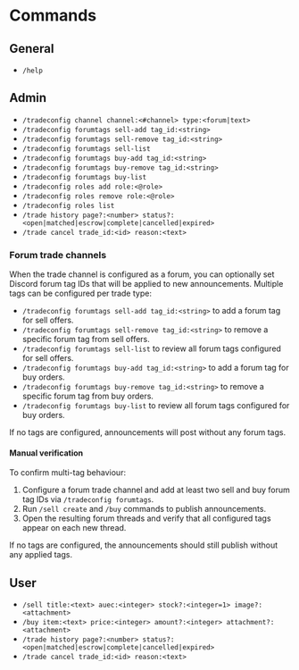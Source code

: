 # Commands

## General

- `/help`

## Admin

- `/tradeconfig channel channel:<#channel> type:<forum|text>`
- `/tradeconfig forumtags sell-add tag_id:<string>`
- `/tradeconfig forumtags sell-remove tag_id:<string>`
- `/tradeconfig forumtags sell-list`
- `/tradeconfig forumtags buy-add tag_id:<string>`
- `/tradeconfig forumtags buy-remove tag_id:<string>`
- `/tradeconfig forumtags buy-list`
- `/tradeconfig roles add role:<@role>`
- `/tradeconfig roles remove role:<@role>`
- `/tradeconfig roles list`
- `/trade history page?:<number> status?:<open|matched|escrow|complete|cancelled|expired>`
- `/trade cancel trade_id:<id> reason:<text>`

### Forum trade channels

When the trade channel is configured as a forum, you can optionally set Discord forum tag IDs that
will be applied to new announcements. Multiple tags can be configured per trade type:

- `/tradeconfig forumtags sell-add tag_id:<string>` to add a forum tag for sell offers.
- `/tradeconfig forumtags sell-remove tag_id:<string>` to remove a specific forum tag from sell offers.
- `/tradeconfig forumtags sell-list` to review all forum tags configured for sell offers.
- `/tradeconfig forumtags buy-add tag_id:<string>` to add a forum tag for buy orders.
- `/tradeconfig forumtags buy-remove tag_id:<string>` to remove a specific forum tag from buy orders.
- `/tradeconfig forumtags buy-list` to review all forum tags configured for buy orders.

If no tags are configured, announcements will post without any forum tags.

#### Manual verification

To confirm multi-tag behaviour:

1. Configure a forum trade channel and add at least two sell and buy forum tag IDs via `/tradeconfig forumtags`.
2. Run `/sell create` and `/buy` commands to publish announcements.
3. Open the resulting forum threads and verify that all configured tags appear on each new thread.

If no tags are configured, the announcements should still publish without any applied tags.

## User

- `/sell title:<text> auec:<integer> stock?:<integer=1> image?:<attachment>`
- `/buy item:<text> price:<integer> amount?:<integer> attachment?:<attachment>`
- `/trade history page?:<number> status?:<open|matched|escrow|complete|cancelled|expired>`
- `/trade cancel trade_id:<id> reason:<text>`
